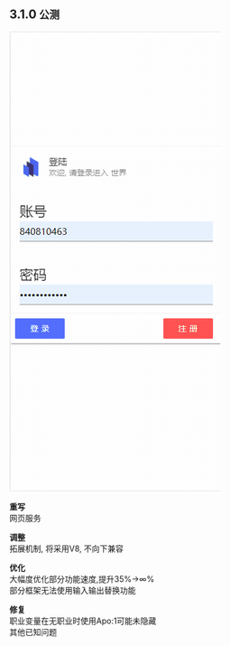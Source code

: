 ## 3.1.0  `公测`

![image](./img/WebDemo.gif)

**重写**<br>
	网页服务

**调整**<br>
	拓展机制, 将采用V8, 不向下兼容

**优化**<br>
	大幅度优化部分功能速度,提升35%→∞%  
	部分框架无法使用输入输出替换功能

**修复**<br>
	职业变量在无职业时使用Apo:1可能未隐藏  
	其他已知问题